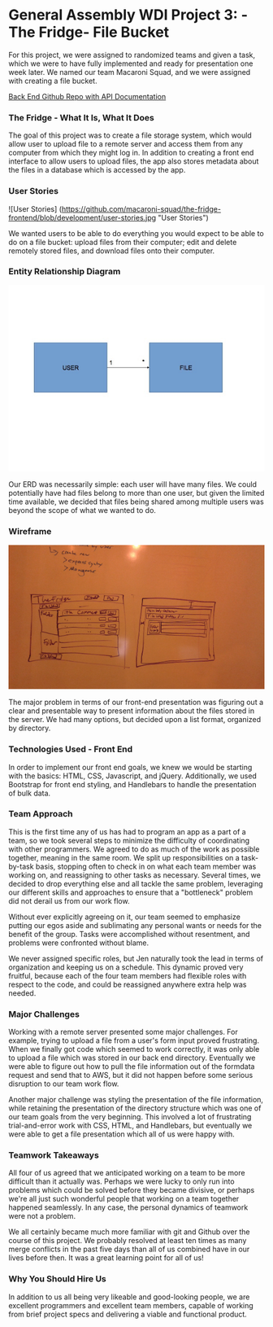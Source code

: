 # General Assembly WDI Project 3: -The Fridge- File Bucket

For this project, we were assigned to randomized teams and given a task, which we were to have fully implemented and ready for presentation one week later. We named our team Macaroni Squad, and we were assigned with creating a file bucket.

[Back End Github Repo with API Documentation](https://github.com/macaroni-squad/the-fridge-backend)

### The Fridge - What It Is, What It Does

The goal of this project was to create a file storage system, which would allow user to upload file to a remote server and access them from any computer from which they might log in. In addition to creating a front end interface to allow users to upload files, the app also stores metadata about the files in a database which is accessed by the app.

### User Stories

![User Stories] (https://github.com/macaroni-squad/the-fridge-frontend/blob/development/user-stories.jpg "User Stories")

We wanted users to be able to do everything you would expect to be able to do on a file bucket: upload files from their computer; edit and delete remotely stored files, and download files onto their computer.

### Entity Relationship Diagram

![ERD](https://github.com/macaroni-squad/the-fridge-frontend/blob/development/erd.jpg "Entity Relationship Diagram")

Our ERD was necessarily simple: each user will have many files. We could potentially have had files belong to more than one user, but given the limited time available, we decided that files being shared among multiple users was beyond the scope of what we wanted to do.

### Wireframe

![Wireframe](https://github.com/macaroni-squad/the-fridge-frontend/blob/development/wireframe.jpg "Fridge Wireframe")

The major problem in terms of our front-end presentation was figuring out a clear and presentable way to present information about the files stored in the server. We had many options, but decided upon a list  format, organized by directory.

### Technologies Used - Front End

In order to implement our front end goals, we knew we would be starting with the basics: HTML, CSS, Javascript, and jQuery. Additionally, we used Bootstrap for front end styling, and Handlebars to handle the presentation of bulk data.

### Team Approach

This is the first time any of us has had to program an app as a part of a team, so we took several steps to minimize the difficulty of coordinating with other programmers. We agreed to do as much of the work as possible together, meaning in the same room. We split up responsibilities on a task-by-task basis, stopping often to check in on what each team member was working on, and reassigning to other tasks as necessary. Several times, we decided to drop everything else and all tackle the same problem, leveraging our different skills and approaches to ensure that a "bottleneck" problem did not derail us from our work flow.

Without ever explicitly agreeing on it, our team seemed to emphasize putting our egos aside and sublimating  any personal wants or needs for the benefit of the group. Tasks were accomplished without resentment, and problems were confronted without blame.

We never assigned specific roles, but Jen naturally took the lead in terms of organization and keeping us on a schedule. This dynamic proved very fruitful, because each of the four team members had flexible roles with respect to the code, and could be reassigned anywhere extra help was needed.

### Major Challenges

Working with a remote server presented some major challenges. For example, trying to upload a file from a user's form input proved frustrating. When we finally got code which seemed to work correctly, it was only able to upload a file which was stored in our back end directory. Eventually we were able to figure out how to pull the file information out of the formdata request and send that to AWS, but it did not happen before some serious disruption to our team work flow.

Another major challenge was styling the presentation of the file information, while retaining the presentation of the directory structure which was one of our team goals from the very beginning. This involved a lot of frustrating trial-and-error work with CSS, HTML, and Handlebars, but eventually we were able to get a file presentation which all of us were happy with.

### Teamwork Takeaways

All four of us agreed that we anticipated working on a team to be more difficult than it actually was. Perhaps we were lucky to only run into problems which could be solved before they became divisive, or perhaps we're all just such wonderful people that working on a team together happened seamlessly. In any case, the personal dynamics of teamwork were not a problem.

We all certainly became much more familiar with git and Github over the course of this project. We probably resolved at least ten times as many merge conflicts in the past five days than all of us combined have in our lives before then. It was a great learning point for all of us!

### Why You Should Hire Us

In addition to us all being very likeable and good-looking people, we are excellent programmers and excellent team members, capable of working from brief project specs and delivering a viable and functional product.
